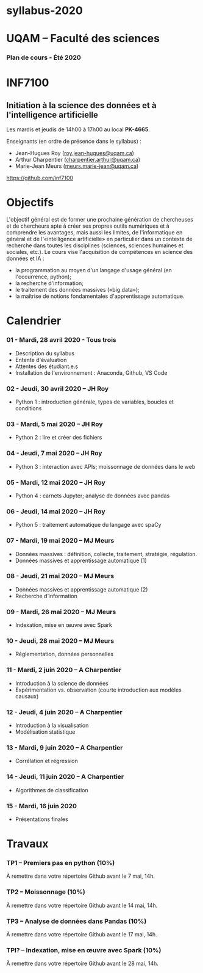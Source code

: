 # syllabus-2020

# UQAM – Faculté des sciences
### Plan de cours  -  Été 2020

# INF7100
## Initiation à la science des données et à l'intelligence artificielle

Les mardis et jeudis de 14h00 à 17h00 au local **PK-4665**.

Enseignants (en ordre de présence dans le syllabus) :
- Jean-Hugues Roy (roy.jean-hugues@uqam.ca)
- Arthur Charpentier (charpentier.arthur@uqam.ca)
- Marie-Jean Meurs (meurs.marie-jean@uqam.ca)

https://github.com/inf7100

# Objectifs

L'objectif général est de former une prochaine génération de chercheuses et de chercheurs apte à créer ses propres outils numériques et à comprendre les avantages, mais aussi les limites, de l'informatique en général et de l'«intelligence artificielle» en particulier dans un contexte de recherche dans toutes les disciplines (sciences, sciences humaines et sociales, etc.).
Le cours vise l'acquisition de compétences en science des données et IA :
- la programmation au moyen d'un langage d'usage général (en l'occurrence, python);
- la recherche d'information;
- le traitement des données massives («big data»);
- la maîtrise de notions fondamentales d'apprentissage automatique.  

# Calendrier

### 01 - Mardi, 28 avril 2020 - Tous trois
- Description du syllabus
- Entente d'évaluation
- Attentes des étudiant.e.s
- Installation de l'environnement : Anaconda, Github, VS Code

### 02 - Jeudi, 30 avril 2020 – JH Roy
- Python 1 : introduction générale, types de variables, boucles et conditions

### 03 - Mardi, 5 mai 2020 – JH Roy
- Python 2 : lire et créer des fichiers

### 04 - Jeudi, 7 mai 2020 – JH Roy
- Python 3 : interaction avec APIs; moissonnage de données dans le web

### 05 - Mardi, 12 mai 2020 – JH Roy
- Python 4 : carnets Jupyter; analyse de données avec pandas

### 06 - Jeudi, 14 mai 2020 – JH Roy
- Python 5 : traitement automatique du langage avec spaCy

### 07 - Mardi, 19 mai 2020 – MJ Meurs
- Données massives : définition, collecte, traitement, stratégie, régulation. 
- Données massives et apprentissage automatique (1)

### 08 - Jeudi, 21 mai 2020 – MJ Meurs
- Données massives et apprentissage automatique (2)
- Recherche d’information

### 09 - Mardi, 26 mai 2020 – MJ Meurs
- Indexation, mise en œuvre avec Spark

### 10 - Jeudi, 28 mai 2020 – MJ Meurs
- Réglementation, données personnelles

### 11 - Mardi, 2 juin 2020 – A Charpentier
- Introduction à la science de données
- Expérimentation vs. observation (courte introduction aux modèles causaux)

### 12 - Jeudi, 4 juin 2020 – A Charpentier
- Introduction à la visualisation
- Modélisation statistique

### 13 - Mardi, 9 juin 2020 – A Charpentier
- Corrélation et régression

### 14 - Jeudi, 11 juin 2020 – A Charpentier
- Algorithmes de classification 

### 15 - Mardi, 16 juin 2020
- Présentations finales

# Travaux

### TP1 – Premiers pas en python (10%)
À remettre dans votre répertoire Github avant le 7 mai, 14h.

### TP2 – Moissonnage (10%)
À remettre dans votre répertoire Github avant le 14 mai, 14h.

### TP3 – Analyse de données dans Pandas (10%)
À remettre dans votre répertoire Github avant le 17 mai, 14h.

### TPI? – Indexation, mise en œuvre avec Spark (10%)
À remettre dans votre répertoire Github avant le 28 mai, 14h.
